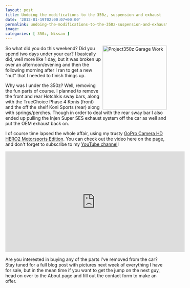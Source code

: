 ```yaml
---
layout: post
title: Undoing the modifications to the 350z, suspension and exhaust
date: '2012-01-19T02:00:07+00:00'
permalink: undoing-the-modifications-to-the-350z-suspension-and-exhaust
image:
categories: [ 350z, Nissan ]
---
```


<img style="width: 200px" alt="Project350z Garage Work" align="right" src="https://i4.ytimg.com/vi/C5CMvuvCwac/0.jpg" />
So what did you do this weekend? Did you spend two days under your car? I basically did, well more like 1 day, but it was broken up over an afternoon/evening and then the following morning after I ran to get a new “nut" that I needed to finish things up.

Why was I under the 350z? Well, removing the fun parts of course. I planned to remove the front and rear Hotchkis sway bars, along with the TrueChoice Phase 4 Konis (front) and the off the shelf Koni Sports (rear) along with springs/perches. Though in order to deal with the rear sway bar I also ended up pulling the Injen Super SES exhaust system off the car as well and put the OEM exhaust back on.

I of course time lapsed the whole affair, using my trusty [GoPro Camera HD HERO2 Motorsports Edition](https://amzn.to/3Qfjj8G). You can check out the video here on the page, and don't forget to subscribe to my [YouTube channel](https://www.youtube.com/user/christoc?feature=watch)! 
<iframe width="560" height="315" src="https://www.youtube.com/embed/C5CMvuvCwac?si=zDDA6RBFgcajnLL-" title="YouTube video player" frameborder="0" allow="accelerometer; autoplay; clipboard-write; encrypted-media; gyroscope; picture-in-picture; web-share" referrerpolicy="strict-origin-when-cross-origin" allowfullscreen></iframe>

Are you interested in buying any of the parts I've removed from the car? Stay tuned for a full blog post with pictures next week of everything I have for sale, but in the mean time if you want to get the jump on the next guy, head on  over to the About page and fill out the contact form to make an offer.

